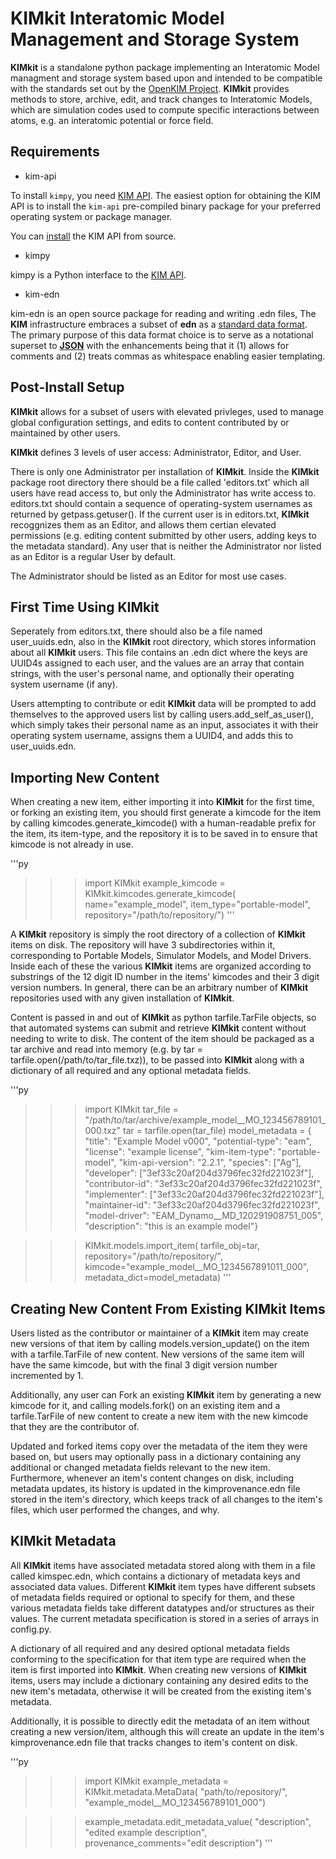 # KIMkit Interatomic Model Management and Storage System

**KIMkit** is a standalone python package implementing an Interatomic Model managment and storage system based upon and intended to be compatible with the standards set out by the [OpenKIM Project](https://openkim.org). **KIMkit** provides methods to store, archive, edit, and track changes to Interatomic Models, which are simulation codes used to compute specific interactions between atoms, e.g. an interatomic potential or force field.

## Requirements

- kim-api

To install `kimpy`, you need [KIM API](https://openkim.org/kim-api). The
easiest option for obtaining the KIM API is to install the `kim-api`
pre-compiled binary package for your preferred operating system or package
manager.

You can
[install](https://openkim.org/doc/usage/obtaining-models#installing_api)
the KIM API from source.

- kimpy

kimpy is a Python interface to the [KIM API](https://openkim.org/kim-api).

- kim-edn

kim-edn is an open source package for reading and writing .edn files,
The **KIM** infrastructure embraces a subset of **edn** as a
[standard data format](https://openkim.org/doc/schema/edn-format). The
primary purpose of this data format choice is to serve as a notational
superset to [**JSON**](https://en.wikipedia.org/wiki/JSON) with the
enhancements being that it (1) allows for comments and (2) treats commas as
whitespace enabling easier templating.

## Post-Install Setup

**KIMkit** allows for a subset of users with elevated privleges, used to manage global configuration settings, and
edits to content contributed by or maintained by other users.

**KIMkit** defines 3 levels of user access: Administrator, Editor, and User.

There is only one Administrator per installation of **KIMkit**. Inside the **KIMkit** package root directory there should be
a file called 'editors.txt' which all users have read access to, but only the Administrator has write access to. editors.txt should contain a sequence of operating-system usernames as returned by getpass.getuser().
If the current user is in editors.txt, **KIMkit** recoggnizes them as an Editor, and allows them certian
elevated permissions (e.g. editing content submitted by other users, adding keys to the metadata standard).
Any user that is neither the Administrator nor listed as an Editor is a regular User by default.

The Administrator should be listed as an Editor for most use cases.

## First Time Using KIMkit

Seperately from editors.txt, there should also be a file named user_uuids.edn, also in the **KIMkit** root directory,
which stores information about all **KIMkit** users. This file contains an .edn dict where the keys are
UUID4s assigned to each user, and the values are an array that contain strings, with the user's personal name,
and optionally their operating system username (if any).

Users attempting to contribute or edit **KIMkit** data will be prompted to add themselves to the approved users list
by calling users.add_self_as_user(), which simply takes their personal name as an input, associates it with their
operating system username, assigns them a UUID4, and adds this to user_uuids.edn.

## Importing New Content

When creating a new item, either importing it into **KIMkit** for the first time, or forking an existing item,
you should first generate a kimcode for the item by calling kimcodes.generate_kimcode() with a human-readable prefix
for the item, its item-type, and the repository it is to be saved in to ensure that kimcode is not already in use.


'''py
>>> import KIMkit
>>> example_kimcode = KIMkit.kimcodes.generate_kimcode(
        name="example_model",
        item_type="portable-model",
        repository="/path/to/repository/")
'''

A **KIMkit** repository is simply the root directory of a collection of **KIMkit** items on disk. The repository will have 3 subdirectories within it, corresponding to Portable Models, Simulator Models, and Model Drivers. Inside each of these the various **KIMkit** items are organized according to substrings of the 12 digit ID number in the items' kimcodes and their 3 digit version numbers. In general, there can be an arbitrary number of **KIMkit** repositories used with any given installation of **KIMkit**.

Content is passed in and out of **KIMkit** as python tarfile.TarFile objects, so that automated systems can submit and retrieve **KIMkit** content without needing to write to disk. The content of the item should be packaged as a tar archive and read into memory (e.g. by tar = tarfile.open(/path/to/tar_file.txz)), to be passed into **KIMkit**
along with a dictionary of all required and any optional metadata fields.

'''py
>>> import KIMkit
>>> tar_file = "/path/to/tar/archive/example_model__MO_123456789101_000.txz"
>>> tar = tarfile.open(tar_file)
>>> model_metadata = {
        "title": "Example Model v000",
        "potential-type": "eam",
        "license": "example license",
        "kim-item-type": "portable-model",
        "kim-api-version": "2.2.1",
        "species": ["Ag"],
        "developer": ["3ef33c20af204d3796fec32fd221023f"],
        "contributor-id": "3ef33c20af204d3796fec32fd221023f",
        "implementer": ["3ef33c20af204d3796fec32fd221023f"],
        "maintainer-id": "3ef33c20af204d3796fec32fd221023f",
        "model-driver": "EAM_Dynamo__MD_120291908751_005",
        "description": "this is an example model"}

>>> KIMkit.models.import_item(
        tarfile_obj=tar,
        repository="/path/to/repository/",
        kimcode="example_model__MO_1234567891011_000",
        metadata_dict=model_metadata)
'''

## Creating New Content From Existing KIMkit Items

Users listed as the contributor or maintainer of a **KIMkit** item may create new versions of that item by calling
models.version_update() on the item with a tarfile.TarFile of new content. New versions of the same item will have the same
kimcode, but with the final 3 digit version number incremented by 1.

Additionally, any user can Fork an existing **KIMkit** item by generating a new kimcode for it, and calling models.fork()
on an existing item and a tarfile.TarFile of new content to create a new item with the new kimcode that they are the contributor of.

Updated and forked items copy over the metadata of the item they were based on, but users may optionally pass in a dictionary
containing any additional or changed metadata fields relevant to the new item. Furthermore, whenever an item's content changes on disk, including metadata updates, its history is updated in the kimprovenance.edn file stored in the item's directory, which keeps track of all changes to the item's files, which user performed the changes, and why.

## KIMkit Metadata

All **KIMkit** items have associated metadata stored along with them in a file called kimspec.edn, which contains a dictionary of metadata keys and associated data values. Different **KIMkit** item types have different subsets of metadata fields required or optional to specify for them, and these various metadata fields take different datatypes and/or structures as their values. The current metadata specification is stored in a series of arrays in config.py.

A dictionary of all required and any desired optional metadata fields conforming to the specification for that item type are required when the item is first imported into **KIMkit**. When creating new versions of **KIMkit** items, users may include a dictionary containing any desired edits to the new item's metadata, otherwise it will be created from the existing item's metadata.

Additionally, it is possible to directly edit the metadata of an item without creating a new version/item, although this will create an update in the item's kimprovenance.edn file that tracks changes to item's content on disk.

'''py
>>> import KIMkit
>>> example_metadata = KIMkit.metadata.MetaData(
    "path/to/repository/",
    "example_model__MO_123456789101_000")

>>> example_metadata.edit_metadata_value(
        "description",
        "edited example description",
        provenance_comments="edit description")
'''
